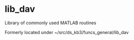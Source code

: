 # lib_dav
Library of commonly used MATLAB routines

Formerly located under ~/src/ds_kb3/funcs_general/lib_dav
